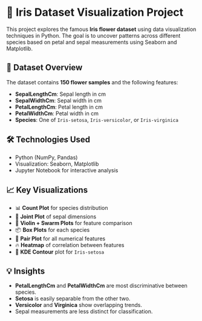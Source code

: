 # 🌸 Iris Dataset Visualization Project

This project explores the famous **Iris flower dataset** using data visualization techniques in Python. The goal is to uncover patterns across different species based on petal and sepal measurements using Seaborn and Matplotlib.

## 📁 Dataset Overview

The dataset contains **150 flower samples** and the following features:

- **SepalLengthCm**: Sepal length in cm  
- **SepalWidthCm**: Sepal width in cm  
- **PetalLengthCm**: Petal length in cm  
- **PetalWidthCm**: Petal width in cm  
- **Species**: One of `Iris-setosa`, `Iris-versicolor`, or `Iris-virginica`

## 🛠️ Technologies Used

- Python (NumPy, Pandas)
- Visualization: Seaborn, Matplotlib
- Jupyter Notebook for interactive analysis

## 📈 Key Visualizations

- 📊 **Count Plot** for species distribution  
- 🔵 **Joint Plot** of sepal dimensions  
- 🧪 **Violin + Swarm Plots** for feature comparison  
- 📦 **Box Plots** for each species  
- 💠 **Pair Plot** for all numerical features  
- 🔥 **Heatmap** of correlation between features  
- 🎯 **KDE Contour** plot for `Iris-setosa`  

## 💡 Insights

- **PetalLengthCm** and **PetalWidthCm** are most discriminative between species.
- **Setosa** is easily separable from the other two.
- **Versicolor** and **Virginica** show overlapping trends.
- Sepal measurements are less distinct for classification.
